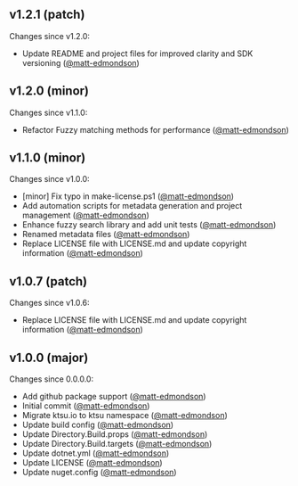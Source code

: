 ## v1.2.1 (patch)

Changes since v1.2.0:

- Update README and project files for improved clarity and SDK versioning ([@matt-edmondson](https://github.com/matt-edmondson))

## v1.2.0 (minor)

Changes since v1.1.0:

- Refactor Fuzzy matching methods for performance ([@matt-edmondson](https://github.com/matt-edmondson))

## v1.1.0 (minor)

Changes since v1.0.0:

- [minor] Fix typo in make-license.ps1 ([@matt-edmondson](https://github.com/matt-edmondson))
- Add automation scripts for metadata generation and project management ([@matt-edmondson](https://github.com/matt-edmondson))
- Enhance fuzzy search library and add unit tests ([@matt-edmondson](https://github.com/matt-edmondson))
- Renamed metadata files ([@matt-edmondson](https://github.com/matt-edmondson))
- Replace LICENSE file with LICENSE.md and update copyright information ([@matt-edmondson](https://github.com/matt-edmondson))

## v1.0.7 (patch)

Changes since v1.0.6:

- Replace LICENSE file with LICENSE.md and update copyright information ([@matt-edmondson](https://github.com/matt-edmondson))

## v1.0.0 (major)

Changes since 0.0.0.0:

- Add github package support ([@matt-edmondson](https://github.com/matt-edmondson))
- Initial commit ([@matt-edmondson](https://github.com/matt-edmondson))
- Migrate ktsu.io to ktsu namespace ([@matt-edmondson](https://github.com/matt-edmondson))
- Update build config ([@matt-edmondson](https://github.com/matt-edmondson))
- Update Directory.Build.props ([@matt-edmondson](https://github.com/matt-edmondson))
- Update Directory.Build.targets ([@matt-edmondson](https://github.com/matt-edmondson))
- Update dotnet.yml ([@matt-edmondson](https://github.com/matt-edmondson))
- Update LICENSE ([@matt-edmondson](https://github.com/matt-edmondson))
- Update nuget.config ([@matt-edmondson](https://github.com/matt-edmondson))


